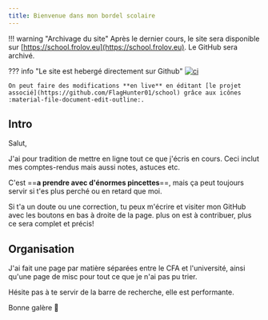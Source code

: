 ```yaml
---
title: Bienvenue dans mon bordel scolaire
---
```


!!! warning "Archivage du site"
    Après le dernier cours, le site sera disponible sur [https://school.frolov.eu](https://school.frolov.eu). Le GitHub sera archivé.
    
??? info "Le site est hebergé directement sur Github"
    [![ci](https://github.com/FlagHunter01/school/actions/workflows/ci.yml/badge.svg)](https://github.com/FlagHunter01/school/actions/workflows/ci.yml)

    On peut faire des modifications **en live** en éditant [le projet associé](https://github.com/FlagHunter01/school) grâce aux icônes :material-file-document-edit-outline:.

## Intro

Salut,

J'ai pour tradition de mettre en ligne tout ce que j'écris en cours.
Ceci inclut mes comptes-rendus mais aussi notes, astuces etc.

C'est ==**a prendre avec d'énormes pincettes**==, mais ça peut toujours servir si t'es plus perché ou en retard que moi.

Si t'a un doute ou une correction, tu peux m'écrire et visiter mon GitHub avec les boutons en bas à droite de la page. plus on est à contribuer, plus ce sera complet et précis!

## Organisation

J'ai fait une page par matière séparées entre le CFA et l'université, ainsi qu'une page de misc pour tout ce que je n'ai pas pu trier.

Hésite pas à te servir de la barre de recherche, elle est performante.

Bonne galère :blue_heart:
